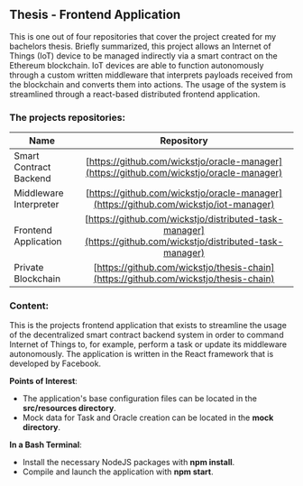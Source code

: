 ## Thesis - Frontend Application

This is one out of four repositories that cover the project created for my bachelors thesis. Briefly summarized, this project allows an Internet of Things (IoT) device to be managed indirectly via a smart contract on the Ethereum blockchain. IoT devices are able to function autonomously through a custom written middleware that interprets payloads received from the blockchain and converts them into actions. The usage of the system is streamlined through a react-based distributed frontend application.

### The projects repositories:

| Name          | Repository    |
| ------------- |:-------------:|
| Smart Contract Backend      | [https://github.com/wickstjo/oracle-manager](https://github.com/wickstjo/oracle-manager) |
| Middleware Interpreter      | [https://github.com/wickstjo/oracle-manager](https://github.com/wickstjo/iot-manager) |
| Frontend Application        | [https://github.com/wickstjo/distributed-task-manager](https://github.com/wickstjo/distributed-task-manager)|
| Private Blockchain          | [https://github.com/wickstjo/thesis-chain](https://github.com/wickstjo/thesis-chain) |

### Content:

This is the projects frontend application that exists to streamline the usage of the decentralized smart contract backend system in order to command Internet of Things to, for example, perform a task or update its middleware autonomously. The application is written in the React framework that is developed by Facebook.

**Points of Interest**:
- The application's base configuration files can be located in the **src/resources directory**.
- Mock data for Task and Oracle creation can be located in the **mock directory**.

**In a Bash Terminal**:
- Install the necessary NodeJS packages with **npm install**.
- Compile and launch the application with **npm start**.